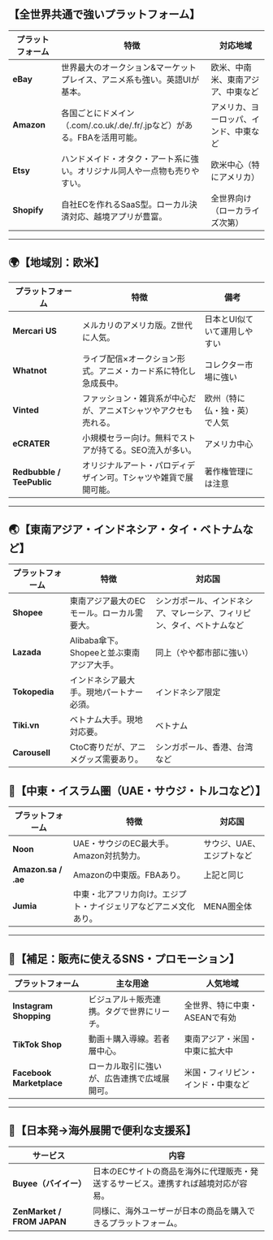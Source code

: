 ## 【全世界共通で強いプラットフォーム】

|プラットフォーム|特徴|対応地域|
|---|---|---|
|**eBay**|世界最大のオークション&マーケットプレイス、アニメ系も強い。英語UIが基本。|欧米、中南米、東南アジア、中東など|
|**Amazon**|各国ごとにドメイン（.com/.co.uk/.de/.fr/.jpなど）がある。FBAを活用可能。|アメリカ、ヨーロッパ、インド、中東など|
|**Etsy**|ハンドメイド・オタク・アート系に強い。オリジナル同人や一点物も売りやすい。|欧米中心（特にアメリカ）|
|**Shopify**|自社ECを作れるSaaS型。ローカル決済対応、越境アプリが豊富。|全世界向け（ローカライズ次第）|

---

## 🌍【地域別：欧米】

|プラットフォーム|特徴|備考|
|---|---|---|
|**Mercari US**|メルカリのアメリカ版。Z世代に人気。|日本とUI似ていて運用しやすい|
|**Whatnot**|ライブ配信×オークション形式。アニメ・カード系に特化し急成長中。|コレクター市場に強い|
|**Vinted**|ファッション・雑貨系が中心だが、アニメTシャツやアクセも売れる。|欧州（特に仏・独・英）で人気|
|**eCRATER**|小規模セラー向け。無料でストアが持てる。SEO流入が多い。|アメリカ中心|
|**Redbubble / TeePublic**|オリジナルアート・パロディデザイン可。Tシャツや雑貨で展開可能。|著作権管理には注意|

---

## 🌏【東南アジア・インドネシア・タイ・ベトナムなど】

|プラットフォーム|特徴|対応国|
|---|---|---|
|**Shopee**|東南アジア最大のECモール。ローカル需要大。|シンガポール、インドネシア、マレーシア、フィリピン、タイ、ベトナムなど|
|**Lazada**|Alibaba傘下。Shopeeと並ぶ東南アジア大手。|同上（やや都市部に強い）|
|**Tokopedia**|インドネシア最大手。現地パートナー必須。|インドネシア限定|
|**Tiki.vn**|ベトナム大手。現地対応要。|ベトナム|
|**Carousell**|CtoC寄りだが、アニメグッズ需要あり。|シンガポール、香港、台湾など|

## 🕌【中東・イスラム圏（UAE・サウジ・トルコなど）】

|プラットフォーム|特徴|対応国|
|---|---|---|
|**Noon**|UAE・サウジのEC最大手。Amazon対抗勢力。|サウジ、UAE、エジプトなど|
|**Amazon.sa / .ae**|Amazonの中東版。FBAあり。|上記と同じ|
|**Jumia**|中東・北アフリカ向け。エジプト・ナイジェリアなどアニメ文化あり。|MENA圏全体|

---

## 🔄【補足：販売に使えるSNS・プロモーション】

|プラットフォーム|主な用途|人気地域|
|---|---|---|
|**Instagram Shopping**|ビジュアル＋販売連携。タグで世界にリーチ。|全世界、特に中東・ASEANで有効|
|**TikTok Shop**|動画＋購入導線。若者層中心。|東南アジア・米国・中東に拡大中|
|**Facebook Marketplace**|ローカル取引に強いが、広告連携で広域展開可。|米国・フィリピン・インド・中東など|

---

## 🎌【日本発→海外展開で便利な支援系】

|サービス|内容|
|---|---|
|**Buyee（バイイー）**|日本のECサイトの商品を海外に代理販売・発送するサービス。連携すれば越境対応が容易。|
|**ZenMarket / FROM JAPAN**|同様に、海外ユーザーが日本の商品を購入できるプラットフォーム。|